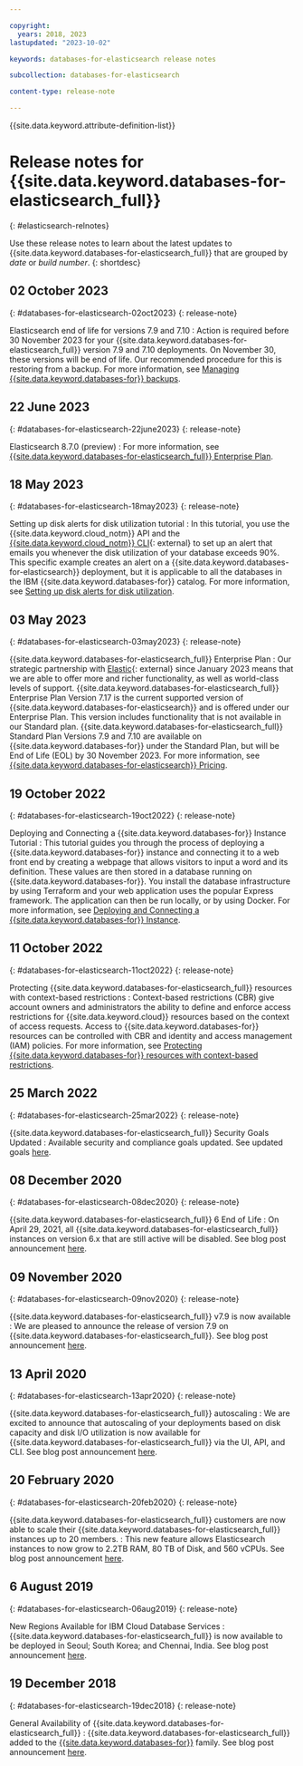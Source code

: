 ```yaml
---

copyright:
  years: 2018, 2023
lastupdated: "2023-10-02"

keywords: databases-for-elasticsearch release notes

subcollection: databases-for-elasticsearch

content-type: release-note

---
```


{{site.data.keyword.attribute-definition-list}}

# Release notes for {{site.data.keyword.databases-for-elasticsearch_full}}
{: #elasticsearch-relnotes}

Use these release notes to learn about the latest updates to {{site.data.keyword.databases-for-elasticsearch_full}} that are grouped by _date_ or _build number_.
{: shortdesc}

## 02 October 2023
{: #databases-for-elasticsearch-02oct2023}
{: release-note}

Elasticsearch end of life for versions 7.9 and 7.10
:  Action is required before 30 November 2023 for your {{site.data.keyword.databases-for-elasticsearch_full}} version 7.9 and 7.10 deployments. On November 30, these versions will be end of life. Our recommended procedure for this is restoring from a backup. For more information, see [Managing {{site.data.keyword.databases-for}} backups](/docs/databases-for-elasticsearch?topic=databases-for-elasticsearch-dashboard-backups).

## 22 June 2023
{: #databases-for-elasticsearch-22june2023}
{: release-note}

Elasticsearch 8.7.0 (preview)
:  For more information, see [{{site.data.keyword.databases-for-elasticsearch_full}} Enterprise Plan](/docs/databases-for-elasticsearch?topic=databases-for-elasticsearch-pricing#elastic-enterprise-pricing).

## 18 May 2023
{: #databases-for-elasticsearch-18may2023}
{: release-note}

Setting up disk alerts for disk utilization tutorial
:  In this tutorial, you use the {{site.data.keyword.cloud_notm}} API and the [{{site.data.keyword.cloud_notm}} CLI](https://cloud.ibm.com/docs/cli?topic=cli-getting-started){: external} to set up an alert that emails you whenever the disk utilization of your database exceeds 90%. This specific example creates an alert on a {{site.data.keyword.databases-for-elasticsearch}} deployment, but it is applicable to all the databases in the IBM {{site.data.keyword.databases-for}} catalog. For more information, see [Setting up disk alerts for disk utilization](/docs/databases-for-elasticsearch?topic=databases-for-elasticsearch-disk-util-alert-tutorial).

## 03 May 2023
{: #databases-for-elasticsearch-03may2023}
{: release-note}

{{site.data.keyword.databases-for-elasticsearch_full}} Enterprise Plan
:  Our strategic partnership with [Elastic](https://www.elastic.co/about/){: external} since January 2023 means that we are able to offer more and richer functionality, as well as world-class levels of support. {{site.data.keyword.databases-for-elasticsearch_full}} Enterprise Plan Version 7.17 is the current supported version of {{site.data.keyword.databases-for-elasticsearch}} and is offered under our Enterprise Plan. This version includes functionality that is not available in our Standard plan. {{site.data.keyword.databases-for-elasticsearch_full}} Standard Plan Versions 7.9 and 7.10 are available on {{site.data.keyword.databases-for}} under the Standard Plan, but will be End of Life (EOL) by 30 November 2023. For more information, see [{{site.data.keyword.databases-for-elasticsearch}} Pricing](/docs/databases-for-elasticsearch?topic=databases-for-elasticsearch-pricing).

## 19 October 2022
{: #databases-for-elasticsearch-19oct2022}
{: release-note}

Deploying and Connecting a {{site.data.keyword.databases-for}} Instance Tutorial
:  This tutorial guides you through the process of deploying a {{site.data.keyword.databases-for}} instance and connecting it to a web front end by creating a webpage that allows visitors to input a word and its definition. These values are then stored in a database running on {{site.data.keyword.databases-for}}. You install the database infrastructure by using Terraform and your web application uses the popular Express framework. The application can then be run locally, or by using Docker. For more information, see [Deploying and Connecting a {{site.data.keyword.databases-for}} Instance](/docs/databases-for-elasticsearch?topic=cloud-databases-create-instance-tutorial).

## 11 October 2022
{: #databases-for-elasticsearch-11oct2022}
{: release-note}

Protecting {{site.data.keyword.databases-for-elasticsearch_full}} resources with context-based restrictions
:  Context-based restrictions (CBR) give account owners and administrators the ability to define and enforce access restrictions for {{site.data.keyword.cloud}} resources based on the context of access requests. Access to {{site.data.keyword.databases-for}} resources can be controlled with CBR and identity and access management (IAM) policies. For more information, see [Protecting {{site.data.keyword.databases-for}} resources with context-based restrictions](/docs/databases-for-cassandra?topic=cloud-databases-cbr&interface=ui).

## 25 March 2022
{: #databases-for-elasticsearch-25mar2022}
{: release-note}

{{site.data.keyword.databases-for-elasticsearch_full}} Security Goals Updated
:  Available security and compliance goals updated. See updated goals [here](/docs/databases-for-mongodb?topic=databases-for-elasticsearch-manage-security-compliance).

## 08 December 2020
{: #databases-for-elasticsearch-08dec2020}
{: release-note}

{{site.data.keyword.databases-for-elasticsearch_full}} 6 End of Life
:  On April 29, 2021, all {{site.data.keyword.databases-for-elasticsearch_full}} instances on version 6.x that are still active will be disabled. See blog post announcement [here](https://www.ibm.com/cloud/blog/announcements/databases-for-elasticsearch-6-end-of-life).

## 09 November 2020
{: #databases-for-elasticsearch-09nov2020}
{: release-note}

{{site.data.keyword.databases-for-elasticsearch_full}} v7.9 is now available
:  We are pleased to announce the release of version 7.9 on {{site.data.keyword.databases-for-elasticsearch_full}}. See blog post announcement [here](https://www.ibm.com/cloud/blog/announcements/databases-for-elasticsearch-v7-9-is-now-available).

## 13 April 2020
{: #databases-for-elasticsearch-13apr2020}
{: release-note}

{{site.data.keyword.databases-for-elasticsearch_full}} autoscaling
:  We are excited to announce that autoscaling of your deployments based on disk capacity and disk I/O utilization is now available for {{site.data.keyword.databases-for-elasticsearch_full}} via the UI, API, and CLI. See blog post announcement [here](https://www.ibm.com/cloud/blog/announcements/ibm-cloud-databases-portfolio-introduces-autoscaling).

## 20 February 2020
{: #databases-for-elasticsearch-20feb2020}
{: release-note}

{{site.data.keyword.databases-for-elasticsearch_full}} customers are now able to scale their {{site.data.keyword.databases-for-elasticsearch_full}} instances up to 20 members. 
:  This new feature allows Elasticsearch instances to now grow to 2.2TB RAM, 80 TB of Disk, and 560 vCPUs.  See blog post announcement [here](https://www.ibm.com/cloud/blog/announcements/databases-for-elasticsearch-introduces-horizontal-scaling).

## 6 August 2019
{: #databases-for-elasticsearch-06aug2019}
{: release-note}

New Regions Available for IBM Cloud Database Services
:  {{site.data.keyword.databases-for-elasticsearch_full}} is now available to be deployed in Seoul; South Korea; and Chennai, India. See blog post announcement [here](https://www.ibm.com/cloud/blog/announcements/new-regions-available-for-ibm-cloud-database-services).

## 19 December 2018
{: #databases-for-elasticsearch-19dec2018}
{: release-note}

General Availability of {{site.data.keyword.databases-for-elasticsearch_full}}
:  {{site.data.keyword.databases-for-elasticsearch_full}} added to the [{{site.data.keyword.databases-for}}](https://www.ibm.com/cloud/databases) family. See blog post announcement [here](https://www.ibm.com/cloud/blog/ibm-cloud-databases-for-etcd-elasticsearch-and-messages-for-rabbitmq-are-now-generally-available).
